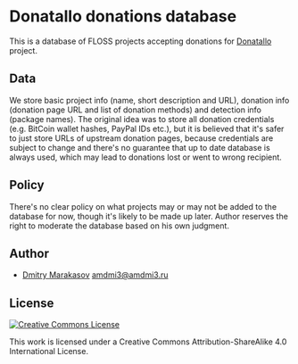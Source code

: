 # Donatallo donations database

This is a database of FLOSS projects accepting donations for
[Donatallo](https://github.com/Donatallo) project.

## Data

We store basic project info (name, short description and URL),
donation info (donation page URL and list of donation methods) and
detection info (package names). The original idea was to store
all donation credentials (e.g. BitCoin wallet hashes, PayPal IDs
etc.), but it is believed that it's safer to just store URLs of
upstream donation pages, because credentials are subject to change
and there's no guarantee that up to date database is always used,
which may lead to donations lost or went to wrong recipient.

## Policy

There's no clear policy on what projects may or may not be added
to the database for now, though it's likely to be made up later.
Author reserves the right to moderate the database based on his
own judgment.

## Author

* [Dmitry Marakasov](https://github.com/AMDmi3) <amdmi3@amdmi3.ru>

## License

[![Creative Commons License](https://i.creativecommons.org/l/by-sa/4.0/88x31.png)](http://creativecommons.org/licenses/by-sa/4.0/)

This work is licensed under a Creative Commons Attribution-ShareAlike 4.0 International License.
